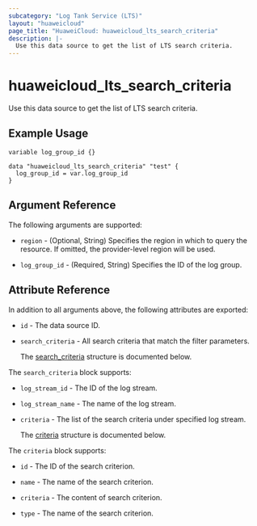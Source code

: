 ```yaml
---
subcategory: "Log Tank Service (LTS)"
layout: "huaweicloud"
page_title: "HuaweiCloud: huaweicloud_lts_search_criteria"
description: |-
  Use this data source to get the list of LTS search criteria.
---
```


# huaweicloud_lts_search_criteria

Use this data source to get the list of LTS search criteria.

## Example Usage

```hcl
variable log_group_id {}

data "huaweicloud_lts_search_criteria" "test" {
  log_group_id = var.log_group_id
}
```

## Argument Reference

The following arguments are supported:

* `region` - (Optional, String) Specifies the region in which to query the resource.
  If omitted, the provider-level region will be used.

* `log_group_id` - (Required, String) Specifies the ID of the log group.

## Attribute Reference

In addition to all arguments above, the following attributes are exported:

* `id` - The data source ID.

* `search_criteria` - All search criteria that match the filter parameters.

  The [search_criteria](#search_criteria_struct) structure is documented below.

<a name="search_criteria_struct"></a>
The `search_criteria` block supports:

* `log_stream_id` - The ID of the log stream.

* `log_stream_name` - The name of the log stream.

* `criteria` - The list of the search criteria under specified log stream.

  The [criteria](#search_criteria_criteria_struct) structure is documented below.

<a name="search_criteria_criteria_struct"></a>
The `criteria` block supports:

* `id` - The ID of the search criterion.

* `name` - The name of the search criterion.

* `criteria` - The content of search criterion.

* `type` - The name of the search criterion.
